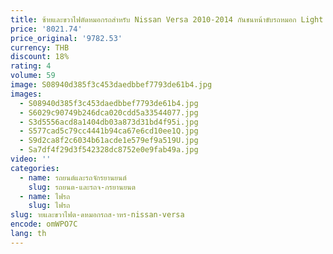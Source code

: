 ```yaml
---
title: ซ้ายและขวาไฟตัดหมอกรถสําหรับ Nissan Versa 2010-2014 กันชนหน้าขับรถหมอก Light ASSEMBLY ฝาครอบ Grille สายไฟ
price: '8021.74'
price_original: '9782.53'
currency: THB
discount: 18%
rating: 4
volume: 59
image: S08940d385f3c453daedbbef7793de61b4.jpg
images:
  - S08940d385f3c453daedbbef7793de61b4.jpg
  - S6029c90749b246dca020cdd5a33544077.jpg
  - S3d5556acd8a1404db03a873d31bd4f95i.jpg
  - S577cad5c79cc4441b94ca67e6cd10ee1Q.jpg
  - S9d2ca8f2c6034b61acde1e579ef9a519U.jpg
  - Sa7df4f29d3f542328dc8752e0e9fab49a.jpg
video: ''
categories:
  - name: รถยนต์และรถจักรยานยนต์
    slug: รถยนต-และรถจ-กรยานยนต
  - name: ไฟรถ
    slug: ไฟรถ
slug: ายและขวาไฟต-ดหมอกรถส-าหร-nissan-versa
encode: omWPO7C
lang: th
---
```

  